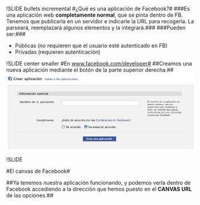 !SLIDE bullets incremental
#¿Qué es una aplicación de Facebook?#
###Es una aplicación web **completamente normal**, que se pinta dentro de FB. Tenemos que publicarla en un servidor e indicarle la URL para recogerla. La parseará, reemplazará algunos elementos y la integrará.###
###Pueden ser:###
* Públicas (no requieren que el usuario esté autenticado en FB)
* Privadas (requieren autenticación)

!SLIDE center smaller
#En www.facebook.com/developer#
##Creamos una nueva aplicación mediante el botón de la parte superior derecha.##
![](img/crear.jpg)

!SLIDE

#El canvas de Facebook#

##Ya tenemos nuestra aplicación funcionando, y podemos verla dentro de Facebook accediendo a la dirección que hemos puesto en el <strong>CANVAS URL</strong> de las opciones.##
